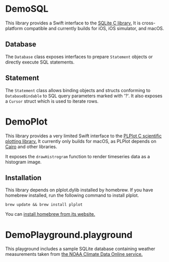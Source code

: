# DemoSQL

This library provides a Swift interface to the [SQLite C library.](https://www.sqlite.org/) It is cross-platform compatible and currently builds for iOS, iOS simulator, and macOS.

## Database

The `Database` class exposes interfaces to prepare `Statement` objects or directly execute SQL statements.

## Statement

The `Statement` class allows binding objects and structs conforming to `DatabaseBindable` to SQL query parameters marked with '?'. It also exposes a `Cursor` struct which is used to iterate rows.

# DemoPlot

This library provides a very limited Swift interface to the [PLPlot C scientific plotting library.](http://plplot.sourceforge.net/) It currently only builds for macOS, as PLPlot depends on [Cairo](https://www.cairographics.org/) and other libraries.

It exposes the `drawHistrogram` function to render timeseries data as a histogram image.

## Installation

This library depends on plplot.dylib installed by homebrew. If you have homebrew installed, run the following command to install plplot.

```brew update && brew install plplot```

You can [install homebrew from its website.](https://brew.sh/)

# DemoPlayground.playground

This playground includes a sample SQLite database containing weather measurements taken from [the NOAA Climate Data Online service.](https://www.ncdc.noaa.gov/cdo-web/)
